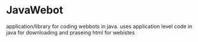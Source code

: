 JavaWebot
=========

application/library for coding webbots in java.  uses application level code in java for downloading and praseing 
html for webistes
